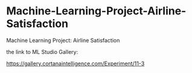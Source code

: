 # Machine-Learning-Project-Airline-Satisfaction
Machine Learning Project: Airline Satisfaction


the link to ML Studio Gallery:



https://gallery.cortanaintelligence.com/Experiment/11-3
